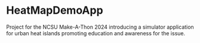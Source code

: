 # HeatMapDemoApp
Project for the NCSU Make-A-Thon 2024 introducing a simulator application for urban heat islands promoting education and awareness for the issue.

